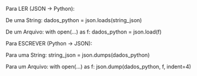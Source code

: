Para LER (JSON -> Python):

De uma String: dados_python = json.loads(string_json)

De um Arquivo: with open(...) as f: dados_python = json.load(f)

Para ESCREVER (Python -> JSON):

Para uma String: string_json = json.dumps(dados_python)

Para um Arquivo: with open(...) as f: json.dump(dados_python, f, indent=4)